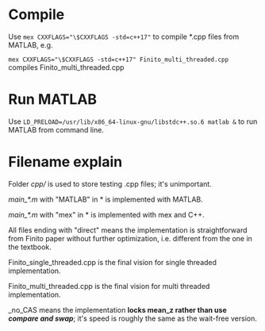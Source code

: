 # Compile
Use ```mex CXXFLAGS="\$CXXFLAGS -std=c++17"``` to compile *.cpp files from MATLAB, e.g.

```mex CXXFLAGS="\$CXXFLAGS -std=c++17" Finito_multi_threaded.cpp``` compiles Finito_multi_threaded.cpp

# Run MATLAB
Use ```LD_PRELOAD=/usr/lib/x86_64-linux-gnu/libstdc++.so.6 matlab &``` to run MATLAB from command line.

# Filename explain
Folder _cpp/_ is used to store testing .cpp files; it's unimportant.

_main\_*.m_ with "MATLAB" in * is implemented with MATLAB.

_main\_*.m_ with "mex" in * is implemented with mex and C++.

All files ending with "direct" means the implementation is straightforward from Finito paper without further optimization, i.e. different from the one in the textbook.

Finito\_single\_threaded.cpp is the final vision for single threaded implementation.

Finito\_multi\_threaded.cpp is the final vision for multi threaded implementation.

\_no\_CAS means the implementation **locks mean\_z rather than use _compare and swap_**; it's speed is roughly the same as the wait-free version.
